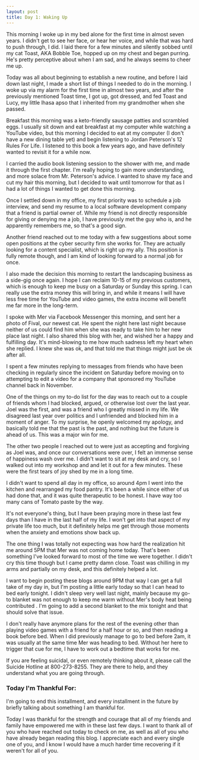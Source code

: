 ```yaml
---
layout: post
title: Day 1: Waking Up
---
```



This morning I woke up in my bed alone for the first time in almost seven years. I didn't get to see her face, or hear her voice, and while that was hard to push through, I did. I laid there for a few minutes and silently sobbed until my cat Toast, AKA Bobble Toe, hopped up on my chest and began purring.  He's pretty perceptive about when I am sad, and he always seems to cheer me up. 

Today was all about beginning to establish a new routine, and before I laid down last night, I made a short list of things I needed to do in the morning. I woke up via my alarm for the first time in almost two years, and after the previously mentioned Toast time, I got up, got dressed, and fed Toast and Lucy, my little lhasa apso that I inherited from my grandmother when she passed. 

Breakfast this morning was a keto-friendly sausage patties and scrambled eggs. I usually sit down and eat breakfast at my computer while watching a YouTube video, but this morning I decided to eat at my computer (I don't have a new dining table yet) and begin listening to Jordan Peterson's 12 Rules For Life. I listened to this book a few years ago, and have definitely wanted to revisit it for a while now. 

I carried the audio book listening session to the shower with me, and made it through the first chapter. I'm really hoping to gain more understanding, and more solace from Mr. Peterson's advice. I wanted to shave my face and cut my hair this morning, but I decided to wait until tomorrow for that as I had a lot of things I wanted to get done this morning. 

Once I settled down in my office, my first priority was to schedule a job interview, and send my resume to a local software development company that a friend is partial owner of. While my friend is not directly responsible for giving or denying me a job, I have previously met the guy who is, and he apparently remembers me, so that's a good sign. 

Another friend reached out to me today with a few suggestions about some open positions at the cyber security firm she works for. They are actually looking for a content specialist, which is right up my ally. This position is fully remote though, and I am kind of looking forward to a normal job for once. 

I also made the decision this morning to restart the landscaping business as a side-gig once again. I hope I can reclaim 10-15 of my previous customers, which is enough to keep me busy on a Saturday or Sunday this spring. I can really use the extra money this will bring in, and while it means I will have less free time for YouTube and video games, the extra income will benefit me far more in the long-term. 

I spoke with Mer via Facebook Messenger this morning, and sent her a photo of Fival, our newest cat. He spent the night here last night because neither of us could find him when she was ready to take him to her new place last night.  I also shared this blog with her, and wished her a happy and fulfilling day. It's mind-blowing to me how much sadness left my heart when she replied. I knew she was ok, and that told me that things might just be ok after all. 

I spent a few minutes replying to messages from friends who have been checking in regularly since the incident on Saturday before moving on to attempting to edit a video for a company that sponsored my YouTube channel back in November. 

One of the things on my to-do list for the day was to reach out to a couple of friends whom I had blocked, argued, or otherwise lost over the last year. Joel was the first, and was a friend who I greatly missed in my life. We disagreed last year over politics and I unfriended and blocked him in a moment of anger. To my surprise, he openly welcomed my apology, and basically told me that the past is the past, and nothing but the future is ahead of us. This was a major win for me. 

The other two people I reached out to were just as accepting and forgiving as Joel was, and once our conversations were over, I felt an immense sense of happiness wash over me. I didn't want to sit at my desk and cry, so I walked out into my workshop and and let it out for a few minutes. These were the first tears of joy shed by me in a long time. 

I didn't want to spend all day in my office, so around 4pm I went into the kitchen and rearranged my food pantry. It's been a while since either of us had done that, and it was quite therapeutic to be honest. I have way too many cans of Tomato paste by the way. 

It's not everyone's thing, but I have been praying more in these last few days than I have in the last half of my life. I won't get into that aspect of my private life too much, but it definitely helps me get through those moments when the anxiety and emotions show back up. 

The one thing I was totally not expecting was how hard the realization hit me around 5PM that Mer was not coming home today. That's been something I've looked forward to most of the time we were together. I didn't cry this time though but I came pretty damn close. Toast was chilling in my arms and partially on my desk, and this definitely helped a lot. 

I want to begin posting these blogs around 9PM that way I can get a full take of my day in, but I'm posting a little early today so that I can head to bed early tonight. I didn't sleep very well last night, mainly because my go-to blanket was not enough to keep me warm without Mer's body heat being contributed .  I'm going to add a second blanket to the mix tonight and that should solve that issue. 

I don't really have anymore plans for the rest of the evening other than playing video games with a friend for a half hour or so, and then reading a book before bed. When I did previously manage to go to bed before 2am, it was usually at the same time Mer was heading to bed. Without her here to trigger that cue for me, I have to work out a bedtime that works for me. 

If you are feeling suicidal, or even remotely thinking about it, please call the Suicide Hotline at 800-273-8255. They are there to help, and they understand what you are going through.


### Today I'm Thankful For:

I'm going to end this installment, and every installment in the future by briefly talking about something I am thankful for. 

Today I was thankful for the strength and courage that all of my friends and family have empowered me with in these last few days. I want to thank all of you who have reached out today to check on me, as well as all of you who have already began reading this blog. I appreciate each and every single one of you, and I know I would have a much harder time recovering if it weren't for all of you. 



 
